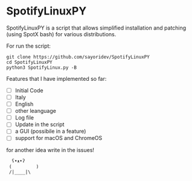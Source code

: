 # SpotifyLinuxPY

 SpotifyLinuxPY is a script that allows simplified installation and patching (using SpotX bash) for various distributions.

For run the script:
 ```
 git clone https://github.com/sayoridev/SpotifyLinuxPY
 cd SpotifyLinuxPY
 python3 SpotifyLinux.py -B
 ```

 Features that I have implemented so far:
 - [ ] Initial Code
 - [ ] Italy
 - [ ] English
-  [ ] other leanguage
 - [ ] Log file 
 - [ ] Update in the script
 - [ ] a GUI (possibile in a feature)
 - [ ] support for macOS and ChromeOS

for another idea write in the issues!

```
  ʕ•ᴥ•ʔ
 (         )
 /|____|\ 
 ```